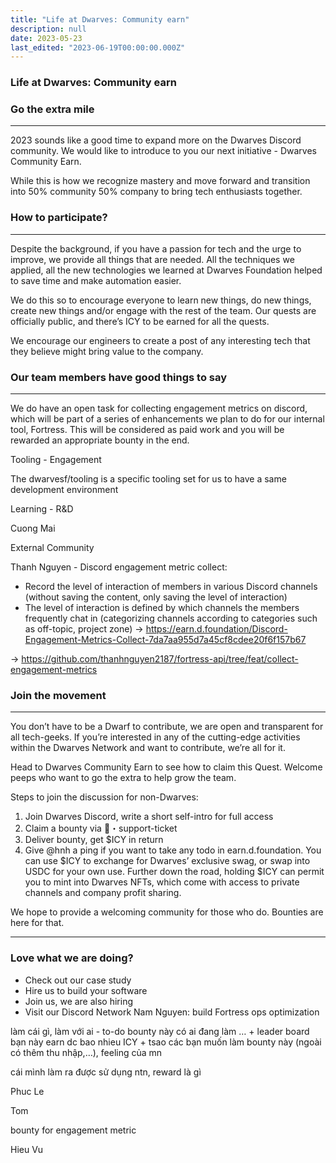 ```yaml
---
title: "Life at Dwarves: Community earn"
description: null
date: 2023-05-23
last_edited: "2023-06-19T00:00:00.000Z"
---
```


### Life at Dwarves: Community earn

### Go the extra mile

---

2023 sounds like a good time to expand more on the Dwarves Discord community. We would like to introduce to you our next initiative - Dwarves Community Earn.

While this is how we recognize mastery and move forward and transition into 50% community 50% company to bring tech enthusiasts together.

### How to participate?

---

Despite the background, if you have a passion for tech and the urge to improve, we provide all things that are needed. All the techniques we applied, all the new technologies we learned at Dwarves Foundation helped to save time and make automation easier.

We do this so to encourage everyone to learn new things, do new things, create new things and/or engage with the rest of the team. Our quests are officially public, and there’s ICY to be earned for all the quests.

We encourage our engineers to create a post of any interesting tech that they believe might bring value to the company.

### Our team members have good things to say

---

We do have an open task for collecting engagement metrics on discord, which will be part of a series of enhancements we plan to do for our internal tool, Fortress. This will be considered as paid work and you will be rewarded an appropriate bounty in the end.

Tooling - Engagement

The dwarvesf/tooling is a specific tooling set for us to have a same development environment

Learning - R&D

Cuong Mai

External Community

Thanh Nguyen - Discord engagement metric collect:

- Record the level of interaction of members in various Discord channels (without saving the content, only saving the level of interaction)
- The level of interaction is defined by which channels the members frequently chat in (categorizing channels according to categories such as off-topic, project zone)
  → <https://earn.d.foundation/Discord-Engagement-Metrics-Collect-7da7aa955d7a45cf8cdee20f6f157b67>

→ <https://github.com/thanhnguyen2187/fortress-api/tree/feat/collect-engagement-metrics>

### Join the movement

---

You don’t have to be a Dwarf to contribute, we are open and transparent for all tech-geeks. If you’re interested in any of the cutting-edge activities within the Dwarves Network and want to contribute, we’re all for it.

Head to Dwarves Community Earn to see how to claim this Quest. Welcome peeps who want to go the extra to help grow the team.

Steps to join the discussion for non-Dwarves:

1. Join Dwarves Discord, write a short self-intro for full access
1. Claim a bounty via ⁠🎫・support-ticket
1. Deliver bounty, get $ICY in return
1. Give @hnh a ping if you want to take any todo in earn.d.foundation.
   You can use $ICY to exchange for Dwarves’ exclusive swag, or swap into USDC for your own use. Further down the road, holding $ICY can permit you to mint into Dwarves NFTs, which come with access to private channels and company profit sharing.

We hope to provide a welcoming community for those who do. Bounties are here for that.

---

### Love what we are doing?

- Check out our case study
- Hire us to build your software
- Join us, we are also hiring
- Visit our Discord Network
  Nam Nguyen: build Fortress ops optimization

làm cái gì, làm với ai - to-do bounty này có ai đang làm … + leader board bạn này earn dc bao nhieu ICY + tsao các bạn muốn làm bounty này (ngoài có thêm thu nhập,…), feeling của mn

cái mình làm ra được sử dụng ntn, reward là gì

Phuc Le

Tom

bounty for engagement metric

Hieu Vu
